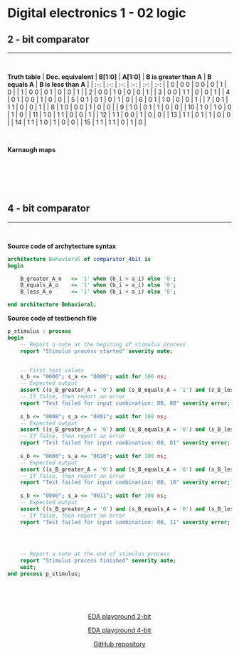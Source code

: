 # Digital electronics 1 - 02 logic

## 2 - bit comparator

<hr>
<br>

**Truth table**
| **Dec. equivalent** | **B[1:0]** | **A[1:0]** | **B is greater than A** | **B equals A** | **B is less than A** |
| :-: | :-: | :-: | :-: | :-: | :-: |
| 0 | 0 0 | 0 0 | 0 | 1 | 0 |
| 1 | 0 0 | 0 1 | 0 | 0 | 1 |
| 2 | 0 0 | 1 0 | 0 | 0 | 1 |
| 3 | 0 0 | 1 1 | 0 | 0 | 1 |
| 4 | 0 1 | 0 0 | 1 | 0 | 0 |
| 5 | 0 1 | 0 1 | 0 | 1 | 0 |
| 6 | 0 1 | 1 0 | 0 | 0 | 1 |
| 7 | 0 1 | 1 1 | 0 | 0 | 1 |
| 8 | 1 0 | 0 0 | 1 | 0 | 0 |
| 9 | 1 0 | 0 1 | 1 | 0 | 0 |
| 10 | 1 0 | 1 0 | 0 | 1 | 0 |
| 11 | 1 0 | 1 1 | 0 | 0 | 1 |
| 12 | 1 1 | 0 0 | 1 | 0 | 0 |
| 13 | 1 1 | 0 1 | 1 | 0 | 0 |
| 14 | 1 1 | 1 0 | 1 | 0 | 0 |
| 15 | 1 1 | 1 1 | 0 | 1 | 0 |

<br>

**Karnaugh maps**








<br>
<br>
<br>
<br>

## 4 - bit comparator

<hr>
<br>

**Source code of archytecture syntax**
```vhdl
architecture Behavioral of comparator_4bit is
begin

    B_greater_A_o   <= '1' when (b_i > a_i) else '0';
    B_equals_A_o    <= '1' when (b_i = a_i) else '0';
    B_less_A_o      <= '1' when (b_i < a_i) else '0';

end architecture Behavioral;
```
**Source code of testbench file**
```vhdl
p_stimulus : process
begin
    -- Report a note at the begining of stimulus process
    report "Stimulus process started" severity note;


    -- First test values
    s_b <= "0000"; s_a <= "0000"; wait for 100 ns;
    -- Expected output
    assert ((s_B_greater_A = '0') and (s_B_equals_A = '1') and (s_B_less_A = '0'))
    -- If false, then report an error
    report "Test failed for input combination: 00, 00" severity error;
    
    s_b <= "0000"; s_a <= "0001"; wait for 100 ns;
    -- Expected output
    assert ((s_B_greater_A = '0') and (s_B_equals_A = '0') and (s_B_less_A = '1'))
    -- If false, then report an error
    report "Test failed for input combination: 00, 01" severity error;
    
    s_b <= "0000"; s_a <= "0010"; wait for 100 ns;
    -- Expected output
    assert ((s_B_greater_A = '0') and (s_B_equals_A = '0') and (s_B_less_A = '1'))
    -- If false, then report an error
    report "Test failed for input combination: 00, 10" severity error;
    
    s_b <= "0000"; s_a <= "0011"; wait for 100 ns;
    -- Expected output
    assert ((s_B_greater_A = '0') and (s_B_equals_A = '0') and (s_B_less_A = '1'))
    -- If false, then report an error
    report "Test failed for input combination: 00, 11" severity error;
    



    -- Report a note at the end of stimulus process
    report "Stimulus process finished" severity note;
    wait;
end process p_stimulus;
```


<br>
<br>
<br>

<p align="center"> <a href="https://www.edaplayground.com/x/P3vQ">EDA playground 2-bit</a> </p>
<p align="center"> <a href="https://www.edaplayground.com/x/NKMz">EDA playground 4-bit</a> </p>
<p align="center"> <a href="https://github.com/Jofadodo/Digital-electronics-1">GitHub repository</a> </p>